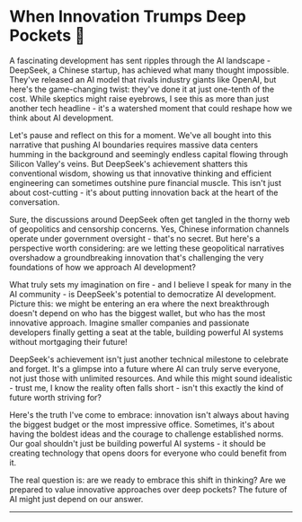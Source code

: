 # When Innovation Trumps Deep Pockets 🚀
A fascinating development has sent ripples through the AI landscape - DeepSeek, a Chinese startup, has achieved what many thought impossible. They've released an AI model that rivals industry giants like OpenAI, but here's the game-changing twist: they've done it at just one-tenth of the cost. While skeptics might raise eyebrows, I see this as more than just another tech headline - it's a watershed moment that could reshape how we think about AI development.

Let's pause and reflect on this for a moment. We've all bought into this narrative that pushing AI boundaries requires massive data centers humming in the background and seemingly endless capital flowing through Silicon Valley's veins. But DeepSeek's achievement shatters this conventional wisdom, showing us that innovative thinking and efficient engineering can sometimes outshine pure financial muscle. This isn't just about cost-cutting - it's about putting innovation back at the heart of the conversation.

Sure, the discussions around DeepSeek often get tangled in the thorny web of geopolitics and censorship concerns. Yes, Chinese information channels operate under government oversight - that's no secret. But here's a perspective worth considering: are we letting these geopolitical narratives overshadow a groundbreaking innovation that's challenging the very foundations of how we approach AI development?

What truly sets my imagination on fire - and I believe I speak for many in the AI community - is DeepSeek's potential to democratize AI development. Picture this: we might be entering an era where the next breakthrough doesn't depend on who has the biggest wallet, but who has the most innovative approach. Imagine smaller companies and passionate developers finally getting a seat at the table, building powerful AI systems without mortgaging their future!

DeepSeek's achievement isn't just another technical milestone to celebrate and forget. It's a glimpse into a future where AI can truly serve everyone, not just those with unlimited resources. And while this might sound idealistic - trust me, I know the reality often falls short - isn't this exactly the kind of future worth striving for?

Here's the truth I've come to embrace: innovation isn't always about having the biggest budget or the most impressive office. Sometimes, it's about having the boldest ideas and the courage to challenge established norms. Our goal shouldn't just be building powerful AI systems - it should be creating technology that opens doors for everyone who could benefit from it.

The real question is: are we ready to embrace this shift in thinking? Are we prepared to value innovative approaches over deep pockets? The future of AI might just depend on our answer.

---

